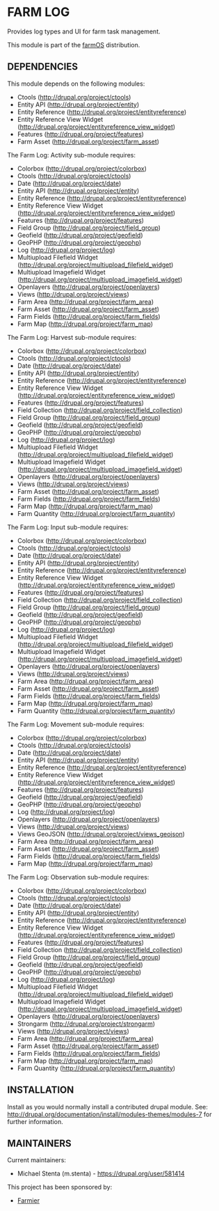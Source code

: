 FARM LOG
========

Provides log types and UI for farm task management.

This module is part of the [farmOS](http://drupal.org/project/farm)
distribution.

DEPENDENCIES
------------

This module depends on the following modules:

 * Ctools (http://drupal.org/project/ctools)
 * Entity API (http://drupal.org/project/entity)
 * Entity Reference (http://drupal.org/project/entityreference)
 * Entity Reference View Widget (http://drupal.org/project/entityreference_view_widget)
 * Features (http://drupal.org/project/features)
 * Farm Asset (http://drupal.org/project/farm_asset)

The Farm Log: Activity sub-module requires:

 * Colorbox (http://drupal.org/project/colorbox)
 * Ctools (http://drupal.org/project/ctools)
 * Date (http://drupal.org/project/date)
 * Entity API (http://drupal.org/project/entity)
 * Entity Reference (http://drupal.org/project/entityreference)
 * Entity Reference View Widget (http://drupal.org/project/entityreference_view_widget)
 * Features (http://drupal.org/project/features)
 * Field Group (http://drupal.org/project/field_group)
 * Geofield (http://drupal.org/project/geofield)
 * GeoPHP (http://drupal.org/project/geophp)
 * Log (http://drupal.org/project/log)
 * Multiupload Filefield Widget (http://drupal.org/project/multiupload_filefield_widget)
 * Multiupload Imagefield Widget (http://drupal.org/project/multiupload_imagefield_widget)
 * Openlayers (http://drupal.org/project/openlayers)
 * Views (http://drupal.org/project/views)
 * Farm Area (http://drupal.org/project/farm_area)
 * Farm Asset (http://drupal.org/project/farm_asset)
 * Farm Fields (http://drupal.org/project/farm_fields)
 * Farm Map (http://drupal.org/project/farm_map)

The Farm Log: Harvest sub-module requires:

  * Colorbox (http://drupal.org/project/colorbox)
  * Ctools (http://drupal.org/project/ctools)
  * Date (http://drupal.org/project/date)
  * Entity API (http://drupal.org/project/entity)
  * Entity Reference (http://drupal.org/project/entityreference)
  * Entity Reference View Widget (http://drupal.org/project/entityreference_view_widget)
  * Features (http://drupal.org/project/features)
  * Field Collection (http://drupal.org/project/field_collection)
  * Field Group (http://drupal.org/project/field_group)
  * Geofield (http://drupal.org/project/geofield)
  * GeoPHP (http://drupal.org/project/geophp)
  * Log (http://drupal.org/project/log)
  * Multiupload Filefield Widget (http://drupal.org/project/multiupload_filefield_widget)
  * Multiupload Imagefield Widget (http://drupal.org/project/multiupload_imagefield_widget)
  * Openlayers (http://drupal.org/project/openlayers)
  * Views (http://drupal.org/project/views)
  * Farm Asset (http://drupal.org/project/farm_asset)
  * Farm Fields (http://drupal.org/project/farm_fields)
  * Farm Map (http://drupal.org/project/farm_map)
  * Farm Quantity (http://drupal.org/project/farm_quantity)

The Farm Log: Input sub-module requires:

  * Colorbox (http://drupal.org/project/colorbox)
  * Ctools (http://drupal.org/project/ctools)
  * Date (http://drupal.org/project/date)
  * Entity API (http://drupal.org/project/entity)
  * Entity Reference (http://drupal.org/project/entityreference)
  * Entity Reference View Widget (http://drupal.org/project/entityreference_view_widget)
  * Features (http://drupal.org/project/features)
  * Field Collection (http://drupal.org/project/field_collection)
  * Field Group (http://drupal.org/project/field_group)
  * Geofield (http://drupal.org/project/geofield)
  * GeoPHP (http://drupal.org/project/geophp)
  * Log (http://drupal.org/project/log)
  * Multiupload Filefield Widget (http://drupal.org/project/multiupload_filefield_widget)
  * Multiupload Imagefield Widget (http://drupal.org/project/multiupload_imagefield_widget)
  * Openlayers (http://drupal.org/project/openlayers)
  * Views (http://drupal.org/project/views)
  * Farm Area (http://drupal.org/project/farm_area)
  * Farm Asset (http://drupal.org/project/farm_asset)
  * Farm Fields (http://drupal.org/project/farm_fields)
  * Farm Map (http://drupal.org/project/farm_map)
  * Farm Quantity (http://drupal.org/project/farm_quantity)
  
The Farm Log: Movement sub-module requires:

  * Colorbox (http://drupal.org/project/colorbox)
  * Ctools (http://drupal.org/project/ctools)
  * Date (http://drupal.org/project/date)
  * Entity API (http://drupal.org/project/entity)
  * Entity Reference (http://drupal.org/project/entityreference)
  * Entity Reference View Widget (http://drupal.org/project/entityreference_view_widget)
  * Features (http://drupal.org/project/features)
  * Geofield (http://drupal.org/project/geofield)
  * GeoPHP (http://drupal.org/project/geophp)
  * Log (http://drupal.org/project/log)
  * Openlayers (http://drupal.org/project/openlayers)
  * Views (http://drupal.org/project/views)
  * Views GeoJSON (http://drupal.org/project/views_geojson)
  * Farm Area (http://drupal.org/project/farm_area)
  * Farm Asset (http://drupal.org/project/farm_asset)
  * Farm Fields (http://drupal.org/project/farm_fields)
  * Farm Map (http://drupal.org/project/farm_map)
  
The Farm Log: Observation sub-module requires:

  * Colorbox (http://drupal.org/project/colorbox)
  * Ctools (http://drupal.org/project/ctools)
  * Date (http://drupal.org/project/date)
  * Entity API (http://drupal.org/project/entity)
  * Entity Reference (http://drupal.org/project/entityreference)
  * Entity Reference View Widget (http://drupal.org/project/entityreference_view_widget)
  * Features (http://drupal.org/project/features)
  * Field Collection (http://drupal.org/project/field_collection)
  * Field Group (http://drupal.org/project/field_group)
  * Geofield (http://drupal.org/project/geofield)
  * GeoPHP (http://drupal.org/project/geophp)
  * Log (http://drupal.org/project/log)
  * Multiupload Filefield Widget (http://drupal.org/project/multiupload_filefield_widget)
  * Multiupload Imagefield Widget (http://drupal.org/project/multiupload_imagefield_widget)
  * Openlayers (http://drupal.org/project/openlayers)
  * Strongarm (http://drupal.org/project/strongarm)
  * Views (http://drupal.org/project/views)
  * Farm Area (http://drupal.org/project/farm_area)
  * Farm Asset (http://drupal.org/project/farm_asset)
  * Farm Fields (http://drupal.org/project/farm_fields)
  * Farm Map (http://drupal.org/project/farm_map)
  * Farm Quantity (http://drupal.org/project/farm_quantity)

INSTALLATION
------------

Install as you would normally install a contributed drupal module. See:
http://drupal.org/documentation/install/modules-themes/modules-7 for further
information.

MAINTAINERS
-----------

Current maintainers:
 * Michael Stenta (m.stenta) - https://drupal.org/user/581414

This project has been sponsored by:
 * [Farmier](http://farmier.com)
